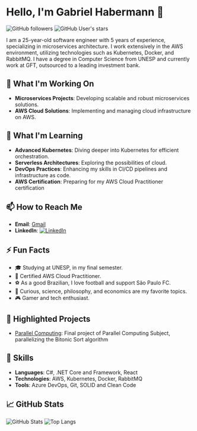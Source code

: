 # Hello, I'm Gabriel Habermann 👋

![GitHub followers](https://img.shields.io/github/followers/gabrielfranh?style=social)
![GitHub User's stars](https://img.shields.io/github/stars/gabrielfranh?style=social)

I am a 25-year-old software engineer with 5 years of experience, specializing in microservices architecture. I work extensively in the AWS environment, utilizing technologies such as Kubernetes, Docker, and RabbitMQ. I have a degree in Computer Science from UNESP and currently work at GFT, outsourced to a leading investment bank.

## 🔭 What I'm Working On
- **Microservices Projects**: Developing scalable and robust microservices solutions.
- **AWS Cloud Solutions**: Implementing and managing cloud infrastructure on AWS.

## 🌱 What I'm Learning
- **Advanced Kubernetes**: Diving deeper into Kubernetes for efficient orchestration.
- **Serverless Architectures**: Exploring the possibilities of cloud.
- **DevOps Practices**: Enhancing my skills in CI/CD pipelines and infrastructure as code.
- **AWS Certification**: Preparing for my AWS Cloud Practitioner certification

## 📫 How to Reach Me
- **Email**: [Gmail](mailto:gabrielfranh@gmail.com)
- **LinkedIn**: [![LinkedIn](https://img.shields.io/badge/-LinkedIn-blue)](https://www.linkedin.com/in/gabrielfranh/)

## ⚡ Fun Facts
- 🎓 Studying at UNESP, in my final semester.
- 📜 Certified AWS Cloud Practitioner.
- ⚽ As a good Brazilian, I love football and support São Paulo FC.
- 🧠 Curious, science, philosophy, and economics are my favorite topics.
- 🎮 Gamer and tech enthusiast.

## 🌟 Highlighted Projects
- [Parallel Computing](https://github.com/gabrielfranh/ProjetoProgramacaoParalela): Final project of Parallel Computing Subject, parallelizing the Bitonic Sort algorithm

## 🚀 Skills
- **Languages**: C#, .NET Core and Framework, React
- **Technologies**: AWS, Kubernetes, Docker, RabbitMQ
- **Tools**: Azure DevOps, Git, SOLID and Clean Code

## 📈 GitHub Stats
![GitHub Stats](https://github-readme-stats.vercel.app/api?username=gabrielfranh&show_icons=true&theme=radical)
![Top Langs](https://github-readme-stats.vercel.app/api/top-langs/?username=gabrielfranh&layout=compact&theme=radical)
